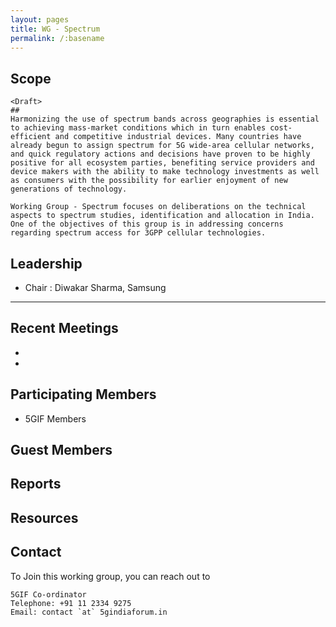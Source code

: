 ```yaml
---
layout: pages
title: WG - Spectrum 
permalink: /:basename
---
```


## Scope

```
<Draft>
## 
Harmonizing the use of spectrum bands across geographies is essential to achieving mass-market conditions which in turn enables cost-efficient and competitive industrial devices. Many countries have already begun to assign spectrum for 5G wide-area cellular networks, and quick regulatory actions and decisions have proven to be highly positive for all ecosystem parties, benefiting service providers and device makers with the ability to make technology investments as well as consumers with the possibility for earlier enjoyment of new generations of technology. 

Working Group - Spectrum focuses on deliberations on the technical aspects to spectrum studies, identification and allocation in India. One of the objectives of this group is in addressing concerns regarding spectrum access for 3GPP cellular technologies.
```

## Leadership 
- Chair : Diwakar Sharma, Samsung

--------------------
 
## Recent Meetings
- 
- 

## Participating Members 
- 5GIF Members

## Guest Members


## Reports


## Resources


## Contact
To Join this working group, you can reach out to
```
5GIF Co-ordinator
Telephone: +91 11 2334 9275
Email: contact `at` 5gindiaforum.in
```


